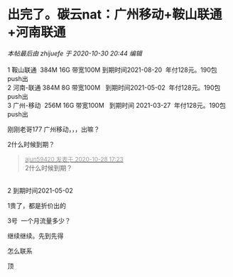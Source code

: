 # 出完了。碳云nat：广州移动+鞍山联通+河南联通


<i class="pstatus"> 本帖最后由 zhijuefe 于 2020-10-30 20:44 编辑 </i><br />
<br />
1 鞍山联通&nbsp;&nbsp;384M 16G 带宽100M 到期时间2021-08-20&nbsp;&nbsp;年付128元。190包push出&nbsp; &nbsp;<br />
2 河南-联通 384M 8G 带宽100M&nbsp; &nbsp;到期时间2021-05-02&nbsp;&nbsp;年付128元。190包push出<br />
3 广州-移动&nbsp;&nbsp;256M 16G 带宽100M&nbsp; &nbsp;到期时间 2021-03-27&nbsp;&nbsp;年付128元。190包push出

刚刚老哥177 广州移动，，，出嘛？<img id="aimg_ojlqk" onclick="zoom(this, this.src, 0, 0, 0)" class="zoom" src="https://cdn.jsdelivr.net/gh/hishis/forum-master/public/images/patch.gif" onmouseover="img_onmouseoverfunc(this)" onload="thumbImg(this)" border="0" alt="" />

2什么时候到期？

<div class="quote"><blockquote><font size="2"><a href="https://www.hostloc.com/forum.php?mod=redirect&amp;goto=findpost&amp;pid=9365088&amp;ptid=759477" target="_blank"><font color="#999999">ajun59420 发表于 2020-10-28 17:23</font></a></font><br />
2什么时候到期？</blockquote></div><br />
2 到期时间2021-05-02

1贵了，都是折价出的

3号&nbsp;&nbsp;一个月流量多少？

继续继续。先到先得

怎么联系

顶
